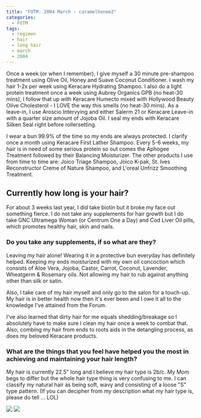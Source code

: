 ```yaml
---
title: "FOTM: 2004 March - caramelhonee2"
categories:
  - FOTM
tags:
  - regimen
  - hair
  - long hair
  - march
  - 2004
---
```

Once a week (or when I remember), I give myself a 30 minute pre-shampoo treatment using Olive Oil, Honey and Suave Coconut Conditioner. I wash my hair 1-2x per week using Keracare Hydrating Shampoo. I also do a light protein treatment once a week using Aubrey Organics GPB (no heat-30 mins), I follow that up with Keracare Humecto mixed with Hollywood Beauty Olive Cholesterol - I LOVE the way this smells (no heat-30 mins). As a leave-in, I use Aroscio Intervying and either Salerm 21 or Keracare Leave-in with a quarter size amount of Jojoba Oil. I seal my ends with Keracare Silken Seal right before rollersetting.

I wear a bun 99.9% of the time so my ends are always protected. I clarify once a month using Keracare First Lather Shampoo. Every 5-6 weeks, my hair is in need of some serious protein so out comes the Aphogee Treatment followed by their Balancing Moisturizer. The other products I use from time to time are: Joico Triage Shampoo, Joico K-pak, St. Ives Reconstructor Creme of Nature Shampoo, and L'oreal Unfrizz Smoothing Treatment.

## Currently how long is your hair?

For about 3 weeks last year, I did take biotin but it broke my face out something fierce. I do not take any supplements for hair growth but I do take GNC Ultramega Woman (or Centrum One a Day) and Cod Liver Oil pills, which promotes healthy hair, skin and nails.

### Do you take any supplements, if so what are they?

Leaving my hair alone! Wearing it in a protective bun everyday has definitely helped. Keeping my ends moisturized with my own oil concoction which consists of Aloe Vera, Jojoba, Castor, Carrot, Coconut, Lavender, Wheatgerm & Rosemary oils. Not allowing my hair to rub against anything other than silk or satin.

Also, I take care of my hair myself and only go to the salon for a touch-up. My hair is in better health now then it's ever been and I owe it all to the knowledge I've attained from the Forum.

I've also learned that dirty hair for me equals shedding/breakage so I absolutely have to make sure I clean my hair once a week to combat that. Also, combing my hair from ends to roots aids in the detangling process, as does my beloved Keracare products. 

### What are the things that you feel have helped you the most in achieving and maintaining your hair length?

My hair is currently 22.5" long and I believe my hair type is 2b/c. My Mom begs to differ but the whole hair type thing is very confusing to me. I can classify my natural hair as being soft, wavy and consisting of a loose "S" type pattern. (If you can decipher from my description what my hair type is, please do tell ... LOL)

![](/assets/images/200403-01,jpg)
![](/assets/images/200403-02,jpg)

